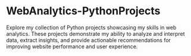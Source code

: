 # WebAnalytics-PythonProjects
Explore my collection of Python projects showcasing my skills in web analytics. These projects demonstrate my ability to analyze and interpret data, extract insights, and provide actionable recommendations for improving website performance and user experience.
